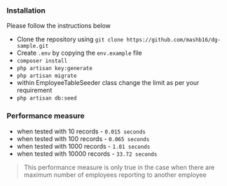 ### Installation

Please follow the instructions below

* Clone the repository using `git clone https://github.com/mashb16/dg-sample.git`
* Create `.env` by copying the `env.example` file
* `composer install`
* `php artisan key:generate`
* `php artisan migrate`
* within EmployeeTableSeeder class change the limit as per your requirement
* `php artisan db:seed`

### Performance measure

* when tested with 10 records - `0.015 seconds`
* when tested with 100 records - `0.065 seconds`
* when tested with 1000 records - `1.01 seconds`
* when tested with 10000 records - `33.72 seconds`

>  This performance measure is only true in the case when there are maximum number of employees reporting to another employee
